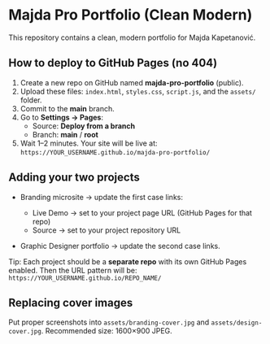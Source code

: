 # Majda Pro Portfolio (Clean Modern)

This repository contains a clean, modern portfolio for Majda Kapetanović.

## How to deploy to GitHub Pages (no 404)

1. Create a new repo on GitHub named **majda-pro-portfolio** (public).
2. Upload these files: `index.html`, `styles.css`, `script.js`, and the `assets/` folder.
3. Commit to the **main** branch.
4. Go to **Settings → Pages**:
   - Source: **Deploy from a branch**
   - Branch: **main** / **root**
5. Wait 1–2 minutes. Your site will be live at:
   `https://YOUR_USERNAME.github.io/majda-pro-portfolio/`

## Adding your two projects

- Branding microsite → update the first case links:
  - Live Demo → set to your project page URL (GitHub Pages for that repo)
  - Source → set to your project repository URL

- Graphic Designer portfolio → update the second case links.

Tip: Each project should be a **separate repo** with its own GitHub Pages enabled.
Then the URL pattern will be:
`https://YOUR_USERNAME.github.io/REPO_NAME/`

## Replacing cover images
Put proper screenshots into `assets/branding-cover.jpg` and `assets/design-cover.jpg`.
Recommended size: 1600×900 JPEG.
